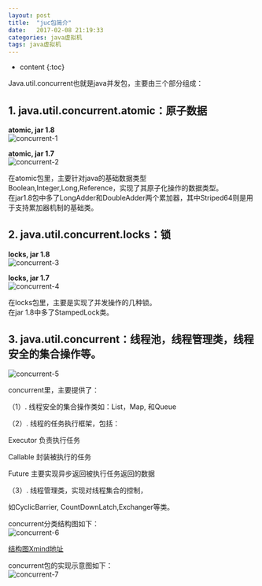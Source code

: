 ```yaml
---
layout: post
title:  "juc包简介"
date:   2017-02-08 21:19:33
categories: java虚拟机
tags: java虚拟机  
---
```


* content
{:toc}

Java.util.concurrent也就是java并发包，主要由三个部分组成：  

## 1. ​ java.util.concurrent.atomic：原子数据   

**atomic, jar 1.8**   
![concurrent-1]({{"/css/pics/concurrent/concurrent-1.png"}})  

**atomic, jar 1.7**   
![concurrent-2]({{"/css/pics/concurrent/concurrent-2.png"}})  

在​atomic包里，主要针对java的基础数据类型Boolean,Integer,Long,Reference，实现了其原子化操作的数据类型。  
在jar1.8包中多了LongAdder和DoubleAdder两个累加器，其中Striped64则是用于支持累加器机制的基础类。  

## 2.  java.util.concurrent.locks：锁   
**locks, jar 1.8**   
![concurrent-3]({{"/css/pics/concurrent/concurrent-3.png"}})  

**locks, jar 1.7**   
![concurrent-4]({{"/css/pics/concurrent/concurrent-4.png"}})   

在​locks包里，主要是实现了并发操作的几种锁​。   
在jar 1.8中多了StampedLock类。  

## 3​. java.util.concurrent：线程池，线程管理类，线程安全的集合操作等。  

![concurrent-5]({{"/css/pics/concurrent/concurrent-5.png"}})    

concurrent​里，主要提供了：  

（1）. 线程安全的集合操作类如：List，Map, 和Queue  

（2）. ​线程的任务执行框架，包括：    

  Executor 负责执行任务  

  Callable 封装被执行的任务  

  Future 主要实现异步返回被执行任务返回的数据  

（3）. 线程管理类​，实现对线程集合的控制，  

  如CyclicBarrier, CountDownLatch,Exchanger等类。  


concurrent分类结构图如下：  
![concurrent-6]({{"/css/pics/concurrent/concurrent-6.png"}})   

[结构图Xmind地址](http://download.csdn.net/detail/ttyyzn2/9717694)  

concurrent包的实现示意图​如下：  
![concurrent-7]({{"/css/pics/concurrent/concurrent-7.png"}})   



  




